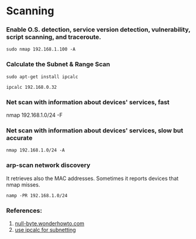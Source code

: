 # Scanning

### Enable O.S. detection, service version detection, vulnerability, script scanning, and traceroute.

`sudo nmap 192.168.1.100 -A`

### Calculate the Subnet & Range Scan

`sudo apt-get install ipcalc`

`ipcalc 192.168.0.32` 

### Net scan with information about devices' services, fast

nmap 192.168.1.0/24 -F

### Net scan with information about devices' services, slow but accurate

`nmap 192.168.1.0/24 -A`

### arp-scan network discovery 
It retrieves also the MAC addresses. Sometimes it reports devices that nmap misses.

`namp -PR 192.168.1.0/24`

### References:
1. [null-byte.wonderhowto.com](https://null-byte.wonderhowto.com/how-to/tactical-nmap-for-beginner-network-reconnaissance-0189856/)
2. [use ipcalc for subnetting](https://www.linux.com/tutorials/how-calculate-network-addresses-ipcalc/)
